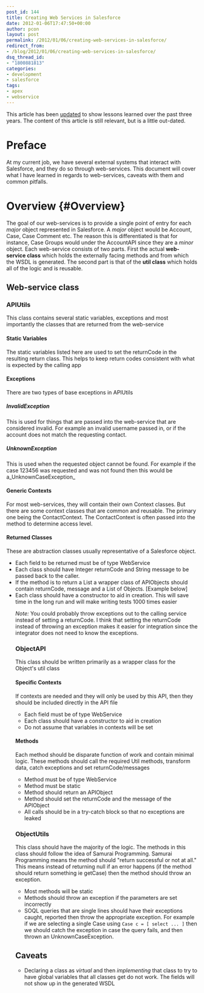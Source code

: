 ```yaml
---
post_id: 144
title: Creating Web Services in Salesforce
date: 2012-01-06T17:47:50+00:00
author: pcon
layout: post
permalink: /2012/01/06/creating-web-services-in-salesforce/
redirect_from:
- /blog/2012/01/06/creating-web-services-in-salesforce/
dsq_thread_id:
- "1800881813"
categories:
- development
- salesforce
tags:
- apex
- webservice
---
```

<div class="notification is-warning is-light">This article has been <a title="Web services development on Salesforce" href="http://blog.deadlypenguin.com/blog/2015/03/09/web-services-development-salesforce/">updated</a> to show lessons learned over the past three years.  The content of this article is still relevant, but is a little out-dated.</div>

# Preface

At my current job, we have several external systems that interact with Salesforce, and they do so through web-services. This document will cover what I have learned in regards to web-services, caveats with them and common pitfalls.

# Overview {#Overview}

The goal of our web-services is to provide a single point of entry for each _major_ object represented in Salesforce.  A _major_ object would be Account, Case, Case Comment etc.  The reason this is differentiated is that for instance, Case Groups would under the AccountAPI since they are a _minor_ object.  Each web-service consists of two parts.  First the actual **web-service class** which holds the externally facing methods and from which the WSDL is generated.  The second part is that of the **util class** which holds all of the logic and is reusable.

<!--more-->

## Web-service class

### APIUtils

This class contains several static variables, exceptions and most importantly the classes that are returned from the web-service

#### Static Variables

The static variables listed here are used to set the returnCode in the resulting return class.  This helps to keep return codes consistent with what is expected by the calling app

#### Exceptions

There are two types of base exceptions in APIUtils

##### InvalidException

This is used for things that are passed into the web-service that are considered invalid.  For example an invalid username passed in, or if the account does not match the requesting contact.

##### UnknownException

This is used when the requested object cannot be found.  For example if the case 123456 was requested and was not found then this would be a_UnknownCaseException_

#### Generic Contexts

For most web-services, they will contain their own Context classes.  But there are some context classes that are common and reusable.  The primary one being the ContactContext.  The ContactContext is often passed into the method to determine access level.

#### Returned Classes

These are abstraction classes usually representative of a Salesforce object.

* Each field to be returned must be of type WebService
* Each class should have Integer returnCode and String message to be passed back to the caller.
* If the method is to return a List<Object> a wrapper class of APIObjects should contain returnCode, message and a List of Objects.  \[Example below\]
* Each class should have a constructor to aid in creation.  This will save time in the long run and will make writing tests 1000 times easier

_Note:_ You could probably throw exceptions out to the calling service instead of setting a returnCode.  I think that setting the returnCode instead of throwing an exception makes it easier for integration since the integrator does not need to know the exceptions.


### ObjectAPI

This class should be written primarily as a wrapper class for the Object's util class

#### Specific Contexts

If contexts are needed and they will only be used by this API, then they should be included directly in the API file

* Each field must be of type WebService
* Each class should have a constructor to aid in creation
* Do not assume that variables in contexts will be set

#### Methods

Each method should be disparate function of work and contain minimal logic.  These methods should call the required Util methods, transform data, catch exceptions and set returnCode/messages

* Method must be of type WebService
* Method must be static
* Method should return an APIObject
* Method should set the returnCode and the message of the APIObject
* All calls should be in a try-catch block so that no exceptions are leaked

### ObjectUtils

This class should have the majority of the logic.  The methods in this class should follow the idea of Samurai Programming.  Samurai Programming means the method should "return successful or not at all."  This means instead of returning null if an error happens (if the method should return something ie getCase) then the method should throw an exception.

* Most methods will be static
* Methods should throw an exception if the parameters are set incorrectly
* SOQL queries that are single lines should have their exceptions caught, reported then throw the appropriate exception.  For example if we are selecting a single Case using `Case c = [ select ... ]` then we should catch the exception in case the query fails, and then thrown an UnknownCaseException.

## Caveats

* Declaring a class as _virtual_ and then _implementing_ that class to try to have global variables that all classes get do not work.  The fields will not show up in the generated WSDL